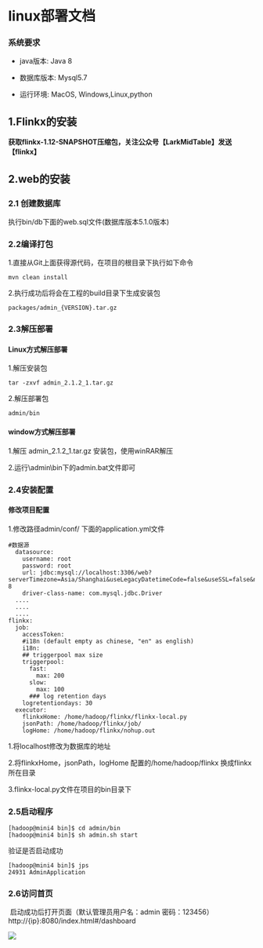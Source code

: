 # linux部署文档

### 系统要求

* java版本: Java 8

* 数据库版本: Mysql5.7

* 运行环境: MacOS, Windows,Linux,python

  

## 1.Flinkx的安装

**获取flinkx-1.12-SNAPSHOT压缩包，关注公众号【LarkMidTable】发送 【flinkx】**  

## 2.web的安装

### 2.1 创建数据库

执行bin/db下面的web.sql文件(数据库版本5.1.0版本)

### 2.2编译打包

1.直接从Git上面获得源代码，在项目的根目录下执行如下命令

```
mvn clean install 
```

2.执行成功后将会在工程的build目录下生成安装包

```
packages/admin_{VERSION}.tar.gz
```

### 2.3解压部署

#### Linux方式解压部署

1.解压安装包

```
tar -zxvf admin_2.1.2_1.tar.gz 
```

2.解压部署包

```
admin/bin
```

####  window方式解压部署

1.解压 admin_2.1.2_1.tar.gz 安装包，使用winRAR解压

2.运行\admin\bin下的admin.bat文件即可



### 2.4安装配置

#### 修改项目配置

1.修改路径admin/conf/ 下面的application.yml文件

```
#数据源
  datasource:
    username: root
    password: root
    url: jdbc:mysql://localhost:3306/web?serverTimezone=Asia/Shanghai&useLegacyDatetimeCode=false&useSSL=false&nullNamePatternMatchesAll=true&useUnicode=true&characterEncoding=UTF-8
    driver-class-name: com.mysql.jdbc.Driver
  ....
  ....
  ....
flinkx:
  job:
    accessToken:
    #i18n (default empty as chinese, "en" as english)
    i18n:
    ## triggerpool max size
    triggerpool:
      fast:
        max: 200
      slow:
        max: 100
      ### log retention days
    logretentiondays: 30
  executor:
    flinkxHome: /home/hadoop/flinkx/flinkx-local.py
    jsonPath: /home/hadoop/flinkx/job/
    logHome: /home/hadoop/flinkx/nohup.out
```

1.将localhost修改为数据库的地址

2.将flinkxHome，jsonPath，logHome 配置的/home/hadoop/flinkx 换成flinkx所在目录

3.flinkx-local.py文件在项目的bin目录下



### 2.5启动程序

```
[hadoop@mini4 bin]$ cd admin/bin
[hadoop@mini4 bin]$ sh admin.sh start
```

验证是否启动成功

```
[hadoop@mini4 bin]$ jps
24931 AdminApplication
```

### 2.6访问首页

​    启动成功后打开页面（默认管理员用户名：admin 密码：123456） http://{ip}:8080/index.html#/dashboard

**![](https://img2022.cnblogs.com/blog/622382/202201/622382-20220124162212117-942279447.jpg)**





